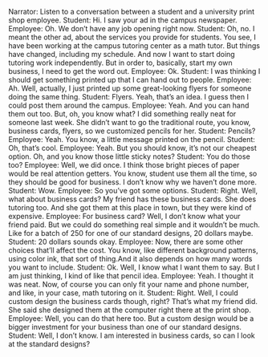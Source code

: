 Narrator: Listen to a conversation between a student and a university print shop employee.
Student: Hi. I saw your ad in the campus newspaper.
Employee: Oh. We don’t have any job opening right now.
Student: Oh, no. I meant the other ad, about the services you provide for students. You see, I have been working at the campus tutoring center as a math tutor. But things have changed, including my schedule. And now I want to start doing tutoring work independently. But in order to, basically, start my own business, I need to get the word out.
Employee: Ok.
Student: I was thinking I should get something printed up that I can hand out to people.
Employee: Ah. Well, actually, I just printed up some great-looking flyers for someone doing the same thing.
Student: Flyers. Yeah, that’s an idea. I guess then I could post them around the campus.
Employee: Yeah. And you can hand them out too. But, oh, you know what? I did something really neat for someone last week. She didn’t want to go the traditional route, you know, business cards, flyers, so we customized pencils for her.
Student: Pencils?
Employee: Yeah. You know, a little message printed on the pencil.
Student: Oh, that’s cool.
Employee: Yeah. But you should know, it’s not our cheapest option. Oh, and you know those little sticky notes?
Student: You do those too?
Employee: Well, we did once. I think those bright pieces of paper would be real attention getters. You know, student use them all the time, so they should be good for business. I don’t know why we haven’t done more.
Student: Wow.
Employee: So you’ve got some options.
Student: Right. Well, what about business cards? My friend has these business cards. She does tutoring too. And she got them at this place in town, but they were kind of expensive.
Employee: For business card? Well, I don’t know what your friend paid. But we could do something real simple and it wouldn’t be much. Like for a batch of 250 for one of our standard designs, 20 dollars maybe.
Student: 20 dollars sounds okay.
Employee: Now, there are some other choices that’ll affect the cost. You know, like different background patterns, using color ink, that sort of thing.And it also depends on how many words you want to include.
Student: Ok. Well, I know what I want them to say. But I am just thinking, I kind of like that pencil idea.
Employee: Yeah. I thought it was neat. Now, of course you can only fit your name and phone number, and like, in your case, math tutoring on it.
Student: Right. Well, I could custom design the business cards though, right? That’s what my friend did. She said she designed them at the computer right there at the print shop.
Employee: Well, you can do that here too. But a custom design would be a bigger investment for your business than one of our standard designs.
Student: Well, I don’t know. I am interested in business cards, so can I look at the standard designs? 

